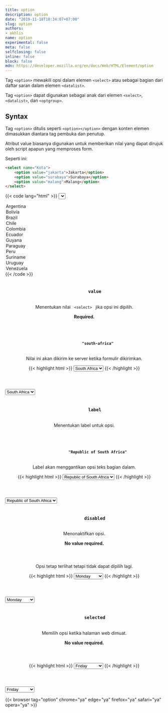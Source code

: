 ```yaml
---
title: option
description: option
date: "2019-11-18T10:34:07+07:00"
slug: option
authors:
- akhlis
name: option
experimental: false
meta: false
selfclosing: false
inline: false
block: false
mdn: https://developer.mozilla.org/en/docs/Web/HTML/Element/option
---
```


Tag `<option>` mewakili opsi dalam elemen `<select>` atau sebagai bagian dari daftar saran dalam elemen `<datalist>`.

Tag `<option>` dapat digunakan sebagai anak dari elemen `<select>`, `<datalist>`, dan `<optgroup>`.

## Syntax

Tag `<option>` ditulis seperti `<option></option>` dengan konten elemen dimasukkan diantara tag pembuka dan penutup.

Atribut value biasanya digunakan untuk memberikan nilai yang dapat dirujuk oleh script apapun yang memproses form.

Seperti ini:

```html
<select name="Kota">
	<option value="jakarta">Jakarta</option>
	<option value="surabaya">Surabaya</option>
	<option value="malang">Malang</option>
</select>
```

{{< code lang="html" >}}
<select name="country">
  <option value="Argentina">Argentina</option>
  <option value="Bolivia">Bolivia</option>
  <option value="Brazil">Brazil</option>
  <option value="Chile">Chile</option>
  <option value="Colombia">Colombia</option>
  <option value="Ecuador">Ecuador</option>
  <option value="Guyana">Guyana</option>
  <option value="Paraguay">Paraguay</option>
  <option value="Peru">Peru</option>
  <option value="Suriname">Suriname</option>
  <option value="Uruguay">Uruguay</option>
  <option value="Venezuela">Venezuela</option>
</select>
{{< /code >}}

<article id="option-value" class="attribute attribute--required">
  <header class="attribute__header">
    <h3 class="attribute__name">
      <code class="tag" data-tooltip="Click to copy" data-clipboard-text="value">
        value
      </code>
    </h3>
    <div class="attribute__description">
      <p>Menentukan nilai <code> &lt;select&gt; </code> jika opsi ini dipilih.</p>
      <strong class="attribute-is-required">Required.</strong>
    </div>
  </header>
  <div class="attribute__values">
    <article id="option-value__south-africa" class="value">
      <header class="value__header">
        <h4 class="value__name">
          <code class="tag" data-tooltip="Click to copy value=&quot;south-africa&quot;"
            data-clipboard-text="value=&quot;south-africa&quot;">
            "south-africa"
          </code>
        </h4>
        <div class="value__description">
          <p>Nilai ini akan dikirim ke server ketika formulir dikirimkan.</p>
{{< highlight html >}}
<select>
  <option value="south-africa">South Africa</option>
</select>
{{< /highlight >}}
        </div>
      </header>
      <aside class="value__preview">
        <div class="value__output"><select>
            <option value="south-africa">South Africa</option>
          </select></div>
      </aside>
    </article>
  </div>
</article>
<article id="option-label" class="attribute">
  <header class="attribute__header">
    <h3 class="attribute__name">
      <code class="tag" data-tooltip="Click to copy" data-clipboard-text="label">
        label
      </code>
    </h3>
    <div class="attribute__description">
      <p>Menentukan label untuk opsi.</p>
    </div>
  </header>
  <div class="attribute__values">
    <article id="option-label-republic-of-south-africa" class="value">
      <header class="value__header">
        <h4 class="value__name">
          <code class="tag" data-tooltip="Click to copy label=&quot;Republic of South Africa&quot;"
            data-clipboard-text="label=&quot;Republic of South Africa&quot;">
            "Republic of South Africa"
          </code>
        </h4>
        <div class="value__description">
          <p>Label akan menggantikan opsi teks bagian dalam.</p>
{{< highlight html >}}
<select>
  <option value="south-africa" label="Republic of South Africa">South Africa</option>
</select>
{{< /highlight >}}
        </div>
      </header>
      <aside class="value__preview">
        <div class="value__output"><select>
            <option value="south-africa" label="Republic of South Africa">South Africa</option>
          </select></div>
      </aside>
    </article>
  </div>
</article>
<article id="option-disabled" class="attribute attribute--novaluebut">
  <header class="attribute__header">
    <h3 class="attribute__name">
      <code class="tag" data-tooltip="Click to copy" data-clipboard-text="disabled">
        disabled
      </code>
    </h3>
    <div class="attribute__description">
      <p>Menonaktifkan opsi.</p>
      <strong class="attribute-is-novalue">No value required.</strong>
    </div>
  </header>
  <div class="attribute__values">
    <article id="option-disabled-undefined" class="value">
      <header class="value__header">
        <div class="value__description">
          <p>Opsi tetap terlihat tetapi tidak dapat dipilih lagi.</p>
{{< highlight html >}}
<select>
  <option>Monday</option>
  <option>Tuesday</option>
  <option disabled>Wednesday</option>
  <option disabled>Thursday</option>
  <option>Friday</option>
  <option>Saturday</option>
  <option>Sunday</option>
</select>
{{< /highlight >}}
        </div>
      </header>
      <aside class="value__preview">
        <div class="value__output"><select>
            <option>Monday</option>
            <option>Tuesday</option>
            <option disabled>Wednesday</option>
            <option disabled>Thursday</option>
            <option>Friday</option>
            <option>Saturday</option>
            <option>Sunday</option>
          </select></div>
      </aside>
    </article>
  </div>
</article>
<article id="option-selected" class="attribute attribute--novaluebut">
  <header class="attribute__header">
    <h3 class="attribute__name">
      <code class="tag" data-tooltip="Click to copy" data-clipboard-text="selected">
        selected
      </code>
    </h3>
    <div class="attribute__description">
      <p>Memilih opsi ketika halaman web dimuat.</p>
      <strong class="attribute-is-novalue">No value required.</strong>
    </div>
  </header>
  <div class="attribute__values">
    <article id="option-selected-undefined" class="value">
      <header class="value__header">
        <div class="value__description">
{{< highlight html >}}
<select>
  <option>Monday</option>
  <option>Tuesday</option>
  <option>Wednesday</option>
  <option>Thursday</option>
  <option selected>Friday</option>
  <option>Saturday</option>
  <option>Sunday</option>
</select>
{{< /highlight >}}
        </div>
      </header>
      <aside class="value__preview">
        <div class="value__output"><select>
            <option>Monday</option>
            <option>Tuesday</option>
            <option>Wednesday</option>
            <option>Thursday</option>
            <option selected>Friday</option>
            <option>Saturday</option>
            <option>Sunday</option>
          </select></div>
      </aside>
    </article>
  </div>
</article>

{{< browser tag="option" chrome="ya" edge="ya" firefox="ya" safari="ya" opera="ya" >}}